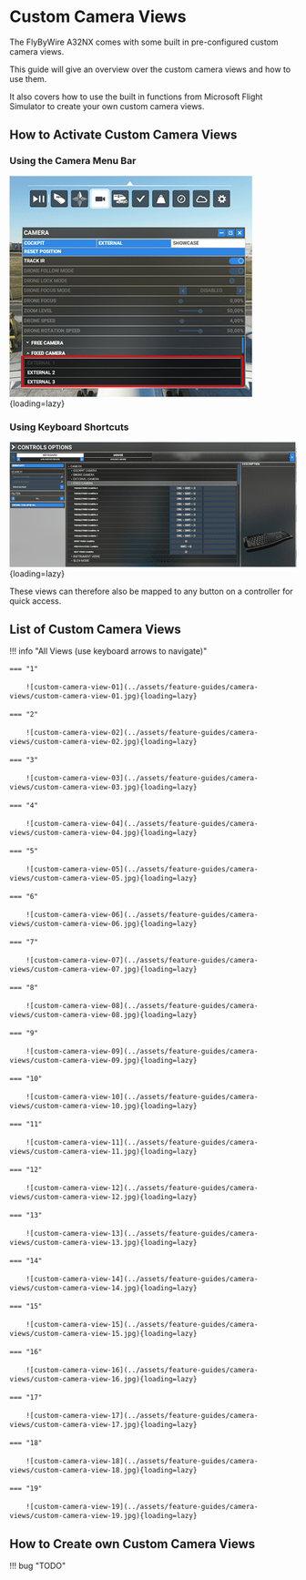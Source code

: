 # Custom Camera Views

The FlyByWire A32NX comes with some built in pre-configured custom camera views.

This guide will give an overview over the custom camera views and how to use them.

It also covers how to use the built in functions from Microsoft Flight Simulator to create your own custom camera views.

## How to Activate Custom Camera Views

### Using the Camera Menu Bar

![Fixed Camera Menu](../assets/feature-guides/camera-views/fixed-camera-menu.png "Fixed Camera Menu"){loading=lazy}

### Using Keyboard Shortcuts

![Keyboard Shortcuts for Fixed Camera Views](../assets/feature-guides/camera-views/fixed-camera-keyboard-shortcuts.png "Keyboard Shortcuts for Fixed Camera Views"){loading=lazy}

These views can therefore also be mapped to any button on a controller for quick access.

## List of Custom Camera Views

!!! info "All Views (use keyboard arrows to navigate)"

    === "1"

        ![custom-camera-view-01](../assets/feature-guides/camera-views/custom-camera-view-01.jpg){loading=lazy}

    === "2"

        ![custom-camera-view-02](../assets/feature-guides/camera-views/custom-camera-view-02.jpg){loading=lazy}

    === "3"

        ![custom-camera-view-03](../assets/feature-guides/camera-views/custom-camera-view-03.jpg){loading=lazy}

    === "4"

        ![custom-camera-view-04](../assets/feature-guides/camera-views/custom-camera-view-04.jpg){loading=lazy}

    === "5"

        ![custom-camera-view-05](../assets/feature-guides/camera-views/custom-camera-view-05.jpg){loading=lazy}

    === "6"

        ![custom-camera-view-06](../assets/feature-guides/camera-views/custom-camera-view-06.jpg){loading=lazy}

    === "7"

        ![custom-camera-view-07](../assets/feature-guides/camera-views/custom-camera-view-07.jpg){loading=lazy}

    === "8"

        ![custom-camera-view-08](../assets/feature-guides/camera-views/custom-camera-view-08.jpg){loading=lazy}

    === "9"

        ![custom-camera-view-09](../assets/feature-guides/camera-views/custom-camera-view-09.jpg){loading=lazy}

    === "10"

        ![custom-camera-view-10](../assets/feature-guides/camera-views/custom-camera-view-10.jpg){loading=lazy}

    === "11"

        ![custom-camera-view-11](../assets/feature-guides/camera-views/custom-camera-view-11.jpg){loading=lazy}

    === "12"

        ![custom-camera-view-12](../assets/feature-guides/camera-views/custom-camera-view-12.jpg){loading=lazy}

    === "13"

        ![custom-camera-view-13](../assets/feature-guides/camera-views/custom-camera-view-13.jpg){loading=lazy}

    === "14"

        ![custom-camera-view-14](../assets/feature-guides/camera-views/custom-camera-view-14.jpg){loading=lazy}

    === "15"

        ![custom-camera-view-15](../assets/feature-guides/camera-views/custom-camera-view-15.jpg){loading=lazy}

    === "16"

        ![custom-camera-view-16](../assets/feature-guides/camera-views/custom-camera-view-16.jpg){loading=lazy}

    === "17"

        ![custom-camera-view-17](../assets/feature-guides/camera-views/custom-camera-view-17.jpg){loading=lazy}

    === "18"

        ![custom-camera-view-18](../assets/feature-guides/camera-views/custom-camera-view-18.jpg){loading=lazy}

    === "19"

        ![custom-camera-view-19](../assets/feature-guides/camera-views/custom-camera-view-19.jpg){loading=lazy}

## How to Create own Custom Camera Views

!!! bug "TODO"
